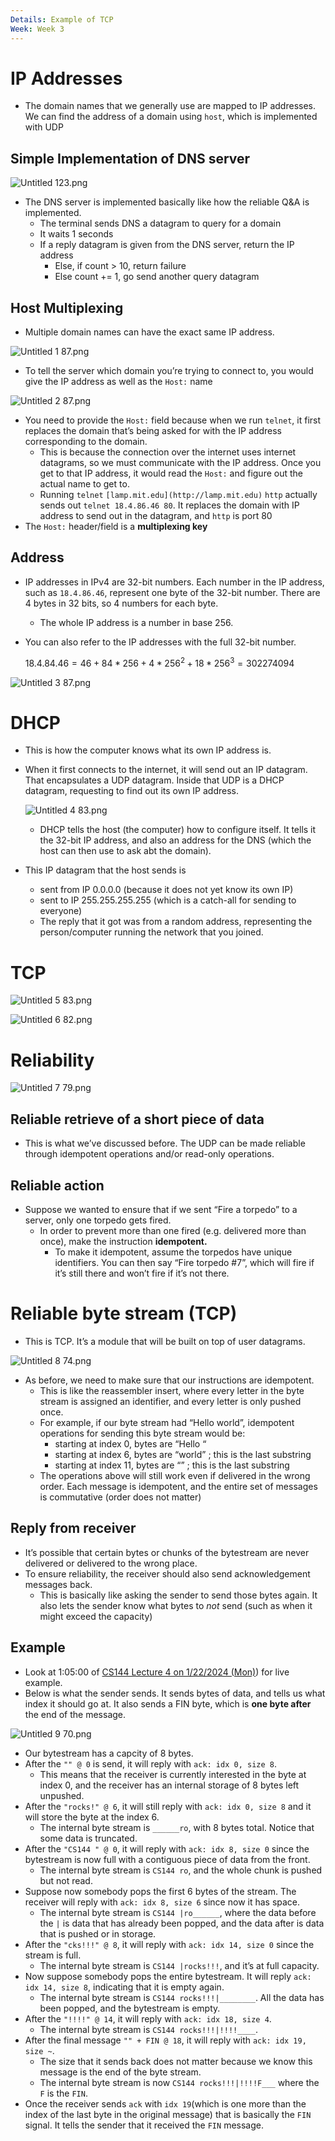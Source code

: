```yaml
---
Details: Example of TCP
Week: Week 3
---
```

# IP Addresses

- The domain names that we generally use are mapped to IP addresses. We can find the address of a domain using `host`, which is implemented with UDP

## Simple Implementation of DNS server

![Untitled 123.png](attachments/Untitled%20123.png)

- The DNS server is implemented basically like how the reliable Q&A is implemented.
    - The terminal sends DNS a datagram to query for a domain
    - It waits 1 seconds
    - If a reply datagram is given from the DNS server, return the IP address
        - Else, if count > 10, return failure
        - Else count += 1, go send another query datagram

## Host Multiplexing

- Multiple domain names can have the exact same IP address.

![Untitled 1 87.png](attachments/Untitled%201%2087.png)

- To tell the server which domain you’re trying to connect to, you would give the IP address as well as the `Host:` name

![Untitled 2 87.png](attachments/Untitled%202%2087.png)

- You need to provide the `Host:` field because when we run `telnet`, it first replaces the domain that’s being asked for with the IP address corresponding to the domain.
    - This is because the connection over the internet uses internet datagrams, so we must communicate with the IP address. Once you get to that IP address, it would read the `Host:` and figure out the actual name to get to.
    - Running `telnet` `[lamp.mit.edu](http://lamp.mit.edu)` `http` actually sends out `telnet 18.4.86.46 80`. It replaces the domain with IP address to send out in the datagram, and `http` is port 80
- The `Host:` header/field is a **multiplexing key**

## Address

- IP addresses in IPv4 are 32-bit numbers. Each number in the IP address, such as `18.4.86.46`, represent one byte of the 32-bit number. There are 4 bytes in 32 bits, so 4 numbers for each byte.
    - The whole IP address is a number in base 256.
- You can also refer to the IP addresses with the full 32-bit number.
    
    $18.4.84.46 = 46 + 84 * 256 + 4 * 256^2 + 18 * 256^3 = 302274094$
    

![Untitled 3 87.png](attachments/Untitled%203%2087.png)

# DHCP

- This is how the computer knows what its own IP address is.
- When it first connects to the internet, it will send out an IP datagram. That encapsulates a UDP datagram. Inside that UDP is a DHCP datagram, requesting to find out its own IP address.
    
    ![Untitled 4 83.png](attachments/Untitled%204%2083.png)
    
    - DHCP tells the host (the computer) how to configure itself. It tells it the 32-bit IP address, and also an address for the DNS (which the host can then use to ask abt the domain).
- This IP datagram that the host sends is
    - sent from IP 0.0.0.0 (because it does not yet know its own IP)
    - sent to IP 255.255.255.255 (which is a catch-all for sending to everyone)
    - The reply that it got was from a random address, representing the person/computer running the network that you joined.

# TCP

![Untitled 5 83.png](attachments/Untitled%205%2083.png)

![Untitled 6 82.png](attachments/Untitled%206%2082.png)

# Reliability

![Untitled 7 79.png](attachments/Untitled%207%2079.png)

## Reliable retrieve of a short piece of data

- This is what we’ve discussed before. The UDP can be made reliable through idempotent operations and/or read-only operations.

## Reliable action

- Suppose we wanted to ensure that if we sent “Fire a torpedo” to a server, only one torpedo gets fired.
    - In order to prevent more than one fired (e.g. delivered more than once), make the instruction **idempotent.**
        - To make it idempotent, assume the torpedos have unique identifiers. You can then say “Fire torpedo \#7”, which will fire if it’s still there and won’t fire if it’s not there.

# Reliable byte stream (TCP)

- This is TCP. It’s a module that will be built on top of user datagrams.

![Untitled 8 74.png](attachments/Untitled%208%2074.png)

- As before, we need to make sure that our instructions are idempotent.
    - This is like the reassembler insert, where every letter in the byte stream is assigned an identifier, and every letter is only pushed once.
    - For example, if our byte stream had “Hello world”, idempotent operations for sending this byte stream would be:
        - starting at index 0, bytes are “Hello “
        - starting at index 6, bytes are “world” ; this is the last substring
        - starting at index 11, bytes are “” ; this is the last substring
    - The operations above will still work even if delivered in the wrong order. Each message is idempotent, and the entire set of messages is commutative (order does not matter)

## Reply from receiver

- It’s possible that certain bytes or chunks of the bytestream are never delivered or delivered to the wrong place.
- To ensure reliability, the receiver should also send acknowledgement messages back.
    - This is basically like asking the sender to send those bytes again. It also lets the sender know what bytes to _not_ send (such as when it might exceed the capacity)

## Example

- Look at 1:05:00 of [CS144 Lecture 4 on 1/22/2024 (Mon)](Mon)) for live example.
- Below is what the sender sends. It sends bytes of data, and tells us what index it should go at. It also sends a FIN byte, which is **one byte after** the end of the message.

![Untitled 9 70.png](attachments/Untitled%209%2070.png)

- Our bytestream has a capcity of 8 bytes.
- After the `"" @ 0` is send, it will reply with `ack: idx 0, size 8`.
    - This means that the receiver is currently interested in the byte at index 0, and the receiver has an internal storage of 8 bytes left unpushed.
- After the `"rocks!" @ 6`, it will still reply with `ack: idx 0, size 8` and it will store the byte at the index 6.
    - The internal byte stream is `______ro`, with 8 bytes total. Notice that some data is truncated.
- After the `"CS144 " @ 0`, it will reply with `ack: idx 8, size 0` since the bytestream is now full with a contiguous piece of data from the front.
    - The internal byte stream is `CS144 ro`, and the whole chunk is pushed but not read.
- Suppose now somebody pops the first 6 bytes of the stream. The receiver will reply with `ack: idx 8, size 6` since now it has space.
    - The internal byte stream is `CS144 |ro______`, where the data before the `|` is data that has already been popped, and the data after is data that is pushed or in storage.
- After the `"cks!!!" @ 8`, it will reply with `ack: idx 14, size 0` since the stream is full.
    - The internal byte stream is `CS144 |rocks!!!`, and it’s at full capacity.
- Now suppose somebody pops the entire bytestream. It will reply `ack: idx 14, size 8`, indicating that it is empty again.
    - The internal byte stream is `CS144 rocks!!!|________`. All the data has been popped, and the bytestream is empty.
- After the `"!!!!" @ 14`, it will reply with `ack: idx 18, size 4`.
    - The internal byte stream is `CS144 rocks!!!|!!!!____`.
- After the final message `"" + FIN @ 18`, it will reply with `ack: idx 19, size ~`.
    - The size that it sends back does not matter because we know this message is the end of the byte stream.
    - The internal byte stream is now `CS144 rocks!!!|!!!!F___` where the `F` is the `FIN`.
- Once the receiver sends `ack` with `idx 19`(which is one more than the index of the last byte in the original message) that is basically the `FIN` signal. It tells the sender that it received the `FIN` message.